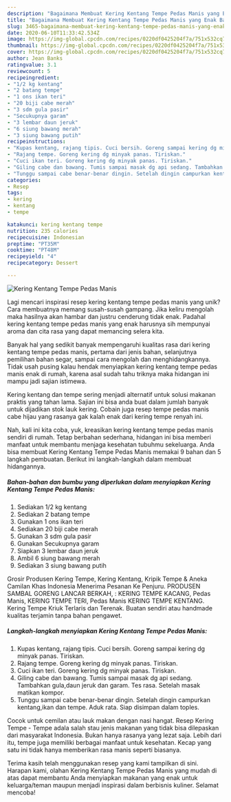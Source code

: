 ```yaml
---
description: "Bagaimana Membuat Kering Kentang Tempe Pedas Manis yang Enak Banget"
title: "Bagaimana Membuat Kering Kentang Tempe Pedas Manis yang Enak Banget"
slug: 3465-bagaimana-membuat-kering-kentang-tempe-pedas-manis-yang-enak-banget
date: 2020-06-10T11:33:42.534Z
image: https://img-global.cpcdn.com/recipes/0220df0425204f7a/751x532cq70/kering-kentang-tempe-pedas-manis-foto-resep-utama.jpg
thumbnail: https://img-global.cpcdn.com/recipes/0220df0425204f7a/751x532cq70/kering-kentang-tempe-pedas-manis-foto-resep-utama.jpg
cover: https://img-global.cpcdn.com/recipes/0220df0425204f7a/751x532cq70/kering-kentang-tempe-pedas-manis-foto-resep-utama.jpg
author: Jean Banks
ratingvalue: 3.1
reviewcount: 5
recipeingredient:
- "1/2 kg kentang"
- "2 batang tempe"
- "1 ons ikan teri"
- "20 biji cabe merah"
- "3 sdm gula pasir"
- "Secukupnya garam"
- "3 lembar daun jeruk"
- "6 siung bawang merah"
- "3 siung bawang putih"
recipeinstructions:
- "Kupas kentang, rajang tipis. Cuci bersih. Goreng sampai kering dg minyak panas. Tiriskan."
- "Rajang tempe. Goreng kering dg minyak panas. Tiriskan."
- "Cuci ikan teri. Goreng kering dg minyak panas. Tiriskan."
- "Giling cabe dan bawang. Tumis sampai masak dg api sedang. Tambahkan gula,daun jeruk dan garam. Tes rasa. Setelah masak matikan kompor."
- "Tunggu sampai cabe benar-benar dingin. Setelah dingin campurkan kentang,ikan dan tempe. Aduk rata. Siap disimpan dalam toples."
categories:
- Resep
tags:
- kering
- kentang
- tempe

katakunci: kering kentang tempe 
nutrition: 235 calories
recipecuisine: Indonesian
preptime: "PT35M"
cooktime: "PT48M"
recipeyield: "4"
recipecategory: Dessert

---
```



![Kering Kentang Tempe Pedas Manis](https://img-global.cpcdn.com/recipes/0220df0425204f7a/751x532cq70/kering-kentang-tempe-pedas-manis-foto-resep-utama.jpg)

Lagi mencari inspirasi resep kering kentang tempe pedas manis yang unik? Cara membuatnya memang susah-susah gampang. Jika keliru mengolah maka hasilnya akan hambar dan justru cenderung tidak enak. Padahal kering kentang tempe pedas manis yang enak harusnya sih mempunyai aroma dan cita rasa yang dapat memancing selera kita.

Banyak hal yang sedikit banyak mempengaruhi kualitas rasa dari kering kentang tempe pedas manis, pertama dari jenis bahan, selanjutnya pemilihan bahan segar, sampai cara mengolah dan menghidangkannya. Tidak usah pusing kalau hendak menyiapkan kering kentang tempe pedas manis enak di rumah, karena asal sudah tahu triknya maka hidangan ini mampu jadi sajian istimewa.

Kering kentang dan tempe sering menjadi alternatif untuk solusi makanan praktis yang tahan lama. Sajian ini bisa anda buat dalam jumlah banyak untuk dijadikan stok lauk kering. Cobain juga resep tempe pedas manis cabe hijau yang rasanya gak kalah enak dari kering tempe renyah ini.


Nah, kali ini kita coba, yuk, kreasikan kering kentang tempe pedas manis sendiri di rumah. Tetap berbahan sederhana, hidangan ini bisa memberi manfaat untuk membantu menjaga kesehatan tubuhmu sekeluarga. Anda bisa membuat Kering Kentang Tempe Pedas Manis memakai 9 bahan dan 5 langkah pembuatan. Berikut ini langkah-langkah dalam membuat hidangannya.

<!--inarticleads1-->

##### Bahan-bahan dan bumbu yang diperlukan dalam menyiapkan Kering Kentang Tempe Pedas Manis:

1. Sediakan 1/2 kg kentang
1. Sediakan 2 batang tempe
1. Gunakan 1 ons ikan teri
1. Sediakan 20 biji cabe merah
1. Gunakan 3 sdm gula pasir
1. Gunakan Secukupnya garam
1. Siapkan 3 lembar daun jeruk
1. Ambil 6 siung bawang merah
1. Sediakan 3 siung bawang putih


Grosir Produsen Kering Tempe, Kering Kentang, Kripik Tempe &amp; Aneka Camilan Khas Indonesia Menerima Pesanan Ke Penjuru. PRODUSEN SAMBAL GORENG LANCAR BERKAH, : KERING TEMPE KACANG, Pedas Manis, KERING TEMPE TERI, Pedas Manis KERING TEMPE KENTANG. Kering Tempe Kriuk Terlaris dan Terenak. Buatan sendiri atau handmade kualitas terjamin tanpa bahan pengawet. 

<!--inarticleads2-->

##### Langkah-langkah menyiapkan Kering Kentang Tempe Pedas Manis:

1. Kupas kentang, rajang tipis. Cuci bersih. Goreng sampai kering dg minyak panas. Tiriskan.
1. Rajang tempe. Goreng kering dg minyak panas. Tiriskan.
1. Cuci ikan teri. Goreng kering dg minyak panas. Tiriskan.
1. Giling cabe dan bawang. Tumis sampai masak dg api sedang. Tambahkan gula,daun jeruk dan garam. Tes rasa. Setelah masak matikan kompor.
1. Tunggu sampai cabe benar-benar dingin. Setelah dingin campurkan kentang,ikan dan tempe. Aduk rata. Siap disimpan dalam toples.


Cocok untuk cemilan atau lauk makan dengan nasi hangat. Resep Kering Tempe - Tempe adala salah stau jenis makanan yang tidak bisa dilepaskan dari masyarakat Indonesia. Bukan hanya rasanya yang lezat saja. Lebih dari itu, tempe juga memiliki berbagai manfaat untuk kesehatan. Kecap yang satu ini tidak hanya memberikan rasa manis seperti biasanya. 

Terima kasih telah menggunakan resep yang kami tampilkan di sini. Harapan kami, olahan Kering Kentang Tempe Pedas Manis yang mudah di atas dapat membantu Anda menyiapkan makanan yang enak untuk keluarga/teman maupun menjadi inspirasi dalam berbisnis kuliner. Selamat mencoba!
